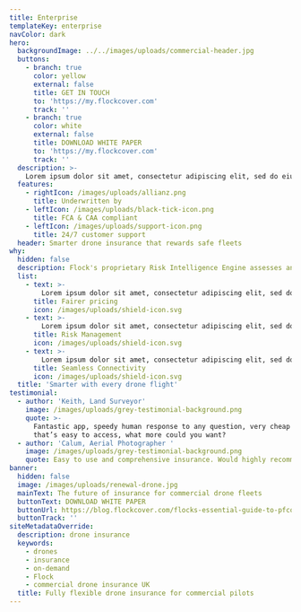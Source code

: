```yaml
---
title: Enterprise
templateKey: enterprise
navColor: dark
hero:
  backgroundImage: ../../images/uploads/commercial-header.jpg
  buttons:
    - branch: true
      color: yellow
      external: false
      title: GET IN TOUCH
      to: 'https://my.flockcover.com'
      track: ''
    - branch: true
      color: white
      external: false
      title: DOWNLOAD WHITE PAPER
      to: 'https://my.flockcover.com'
      track: ''
  description: >-
    Lorem ipsum dolor sit amet, consectetur adipiscing elit, sed do eiusmod tempor incididunt ut labore et dolore magna aliqua. Ut enim ad minim veniam, quis nostrud exercitation ullamco laboris nisi ut aliquip ex ea commodo consequat.
  features:
    - rightIcon: /images/uploads/allianz.png
      title: Underwritten by
    - leftIcon: /images/uploads/black-tick-icon.png
      title: FCA & CAA compliant
    - leftIcon: /images/uploads/support-icon.png
      title: 24/7 customer support
  header: Smarter drone insurance that rewards safe fleets
why:
  hidden: false
  description: Flock's proprietary Risk Intelligence Engine assesses and prices risk for each and every drone flight, giving you unprecedented visibility into the risk exposure of your entire drone fleet.
  list:
    - text: >-
        Lorem ipsum dolor sit amet, consectetur adipiscing elit, sed do eiusmod tempor incididunt ut labore et dolore magna aliqua.
      title: Fairer pricing
      icon: /images/uploads/shield-icon.svg  
    - text: >-
        Lorem ipsum dolor sit amet, consectetur adipiscing elit, sed do eiusmod tempor incididunt ut labore et dolore magna aliqua.
      title: Risk Management
      icon: /images/uploads/shield-icon.svg       
    - text: >-
        Lorem ipsum dolor sit amet, consectetur adipiscing elit, sed do eiusmod tempor incididunt ut labore et dolore magna aliqua.
      title: Seamless Connectivity
      icon: /images/uploads/shield-icon.svg  
  title: 'Smarter with every drone flight'
testimonial:
  - author: 'Keith, Land Surveyor'
    image: /images/uploads/grey-testimonial-background.png
    quote: >-
      Fantastic app, speedy human response to any question, very cheap insurance
      that’s easy to access, what more could you want?
  - author: 'Calum, Aerial Photographer '
    image: /images/uploads/grey-testimonial-background.png
    quote: Easy to use and comprehensive insurance. Would highly recommend!
banner:
  hidden: false
  image: /images/uploads/renewal-drone.jpg
  mainText: The future of insurance for commercial drone fleets
  buttonText: DOWNLOAD WHITE PAPER
  buttonUrl: https://blog.flockcover.com/flocks-essential-guide-to-pfco-renewals-dac39542e16a
  buttonTrack: ''
siteMetadataOverride:
  description: drone insurance
  keywords:
    - drones
    - insurance
    - on-demand
    - Flock
    - commercial drone insurance UK
  title: Fully flexible drone insurance for commercial pilots
---
```

